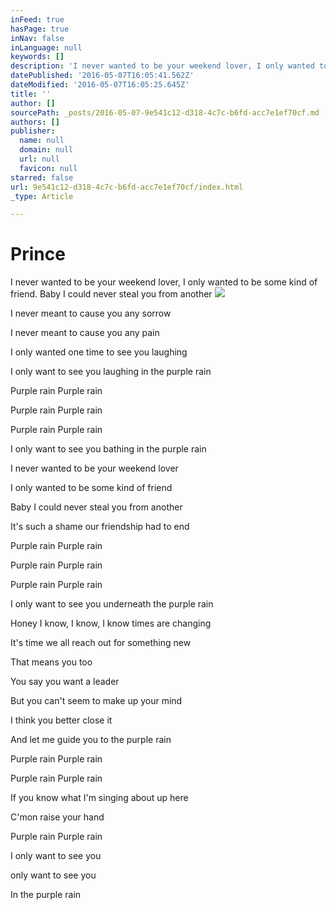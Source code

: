 ```yaml
---
inFeed: true
hasPage: true
inNav: false
inLanguage: null
keywords: []
description: 'I never wanted to be your weekend lover, I only wanted to be some kind of friend. Baby I could never steal you from another'
datePublished: '2016-05-07T16:05:41.562Z'
dateModified: '2016-05-07T16:05:25.645Z'
title: ''
author: []
sourcePath: _posts/2016-05-07-9e541c12-d318-4c7c-b6fd-acc7e1ef70cf.md
authors: []
publisher:
  name: null
  domain: null
  url: null
  favicon: null
starred: false
url: 9e541c12-d318-4c7c-b6fd-acc7e1ef70cf/index.html
_type: Article

---
```

# Prince

I never wanted to be your weekend lover, I only wanted to be some kind of friend. Baby I could never steal you from another
![](https://the-grid-user-content.s3-us-west-2.amazonaws.com/116a845c-719c-44f9-bff0-c06fa0da1fde.jpg)

I never meant to cause you any sorrow

I never meant to cause you any pain

I only wanted one time to see you laughing

I only want to see you laughing in the purple rain

Purple rain Purple rain

Purple rain Purple rain

Purple rain Purple rain

I only want to see you bathing in the purple rain

I never wanted to be your weekend lover

I only wanted to be some kind of friend

Baby I could never steal you from another

It's such a shame our friendship had to end

Purple rain Purple rain

Purple rain Purple rain

Purple rain Purple rain

I only want to see you underneath the purple rain

Honey I know, I know, I know times are changing

It's time we all reach out for something new

That means you too

You say you want a leader

But you can't seem to make up your mind

I think you better close it

And let me guide you to the purple rain

Purple rain Purple rain

Purple rain Purple rain

If you know what I'm singing about up here

C'mon raise your hand

Purple rain Purple rain

I only want to see you

only want to see you

In the purple rain